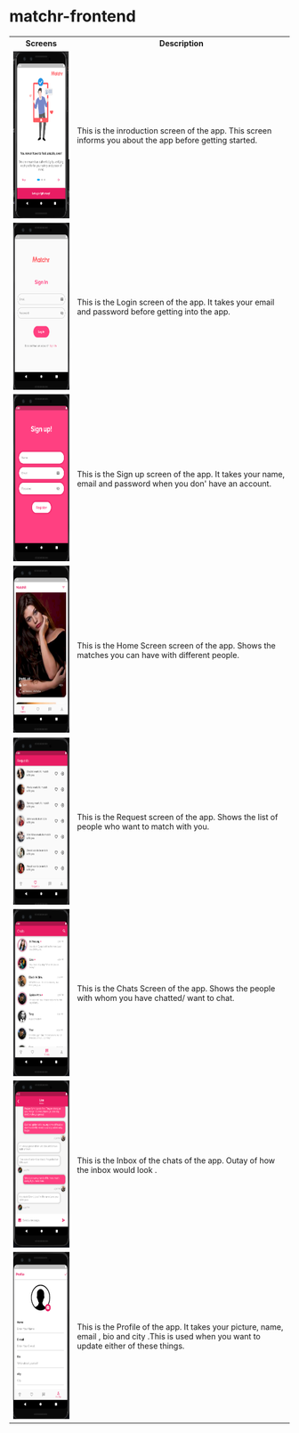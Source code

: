 # matchr-frontend

<table>
  <tr>
    <th>Screens
    <th>Description
  </tr>
  <tr>
    <td><img src='/assets/screens/intro1.PNG' width=180 height=300>
    <td> This is the inroduction screen of the app. This screen informs you about the app before getting started.
  </tr>
 
  <tr>
    <td><img src='/assets/screens/loginScreen.PNG'width=150 height=300>
    <td> This is the Login screen of the app. It takes your email and password before getting into the app.
  </tr>
  
  <tr>
    <td><img src='/assets/screens/signUpScreen.PNG' width=150 height=300>
    <td> This is the Sign up screen of the app. It takes your name, email and password when you don' have an account.
  </tr>
  <tr>
    <td><img src='/assets/screens/HomeScreen.PNG' width=150 height=300>
    <td> This is the Home Screen screen of the app. Shows the matches you can have with different people.
  </tr>
  
  <tr>
    <td><img src='/assets/screens/requests.PNG' width=150 height=300>
    <td> This is the Request screen of the app. Shows the list of people who want to match with you.
  </tr>
  
  <tr>
    <td><img src='/assets/screens/ChatsScreen.PNG' width=150 height=300>
    <td> This is the Chats Screen of the app. Shows the people with whom you have chatted/ want to chat.
  </tr>
  
  <tr>
    <td><img src='/assets/screens/inbox.PNG' width=150 height=300>
    <td> This is the Inbox of the chats of the app. Outay of how the inbox would look .
  </tr>
  
  <tr>
    <td><img src='/assets/screens/profile.PNG'width=150 height=300>
    <td> This is the Profile of the app. It takes your picture, name, email , bio and city .This is used when you want to update either of these things.
  </tr>
  
</table>
